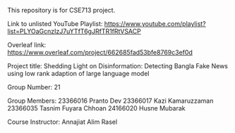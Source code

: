 This repository is for CSE713 project.

Link to unlisted YouTube Playlist: 
https://www.youtube.com/playlist?list=PLYOaGcnzIzJ7uYTfT6gJRfTR1fRtVSACP

Overleaf link: 
https://www.overleaf.com/project/662685fad53bfe8769c3ef0d

Project title: Shedding Light on Disinformation: Detecting Bangla Fake News using low rank adaption of large language model

Group Number: 21

Group Members:
23366016 Pranto Dev 
23366017 Kazi Kamaruzzaman
23366035 Tasnim Fuyara Chhoan
24166020 Husne Mubarak 


Course Instructor: Annajiat Alim Rasel

